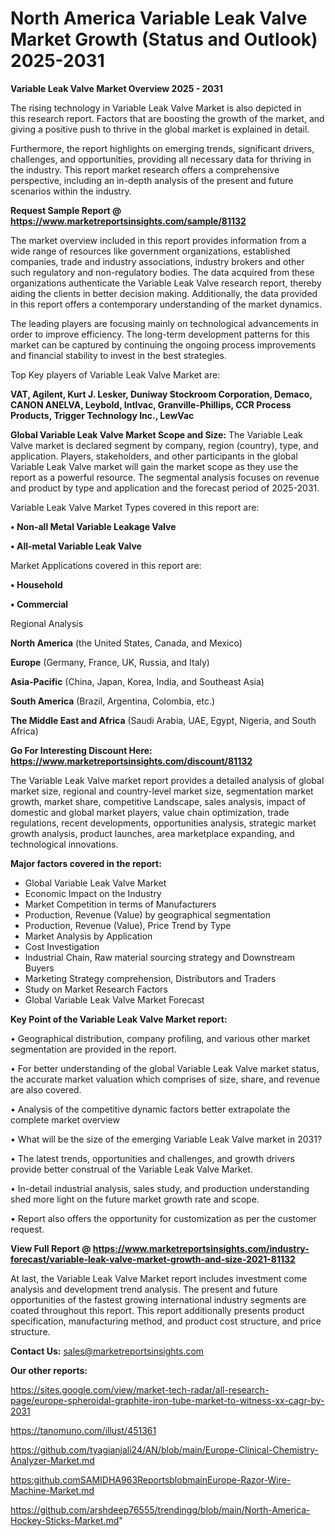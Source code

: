 # North America Variable Leak Valve Market Growth (Status and Outlook) 2025-2031

<Strong> Variable Leak Valve Market Overview 2025 - 2031</strong>

The rising technology in Variable Leak Valve Market is also depicted in this research report. Factors that are boosting the growth of the market, and giving a positive push to thrive in the global market is explained in detail.

Furthermore, the report highlights on emerging trends, significant drivers, challenges, and opportunities, providing all necessary data for thriving in the industry. This report market research offers a comprehensive perspective, including an in-depth analysis of the present and future scenarios within the industry.

<strong>Request Sample Report @ <a href=https://www.marketreportsinsights.com/sample/81132>https://www.marketreportsinsights.com/sample/81132</a></strong>

The market overview included in this report provides information from a wide range of resources like government organizations, established companies, trade and industry associations, industry brokers and other such regulatory and non-regulatory bodies. The data acquired from these organizations authenticate the Variable Leak Valve research report, thereby aiding the clients in better decision making. Additionally, the data provided in this report offers a contemporary understanding of the market dynamics.

The leading players are focusing mainly on technological advancements in order to improve efficiency. The long-term development patterns for this market can be captured by continuing the ongoing process improvements and financial stability to invest in the best strategies.

Top Key players of Variable Leak Valve Market are:

<strong>VAT, Agilent, Kurt J. Lesker, Duniway Stockroom Corporation, Demaco, CANON ANELVA, Leybold, Intlvac, Granville-Phillips, CCR Process Products, Trigger Technology Inc., LewVac</strong>

<strong><b>Global Variable Leak Valve Market Scope and Size:</b></strong>
The Variable Leak Valve market is declared segment by company, region (country), type, and application. Players, stakeholders, and other participants in the global Variable Leak Valve market will gain the market scope as they use the report as a powerful resource. The segmental analysis focuses on revenue and product by type and application and the forecast period of 2025-2031.

Variable Leak Valve Market Types covered in this report are:

<strong>• Non-all Metal Variable Leakage Valve

• All-metal Variable Leak Valve</strong>

Market Applications covered in this report are:

<strong>• Household

• Commercial</strong> 

Regional Analysis

<strong>North America</strong> (the United States, Canada, and Mexico)

<strong>Europe</strong> (Germany, France, UK, Russia, and Italy)

<strong>Asia-Pacific</strong> (China, Japan, Korea, India, and Southeast Asia)

<strong>South America</strong> (Brazil, Argentina, Colombia, etc.)

<strong>The Middle East and Africa</strong> (Saudi Arabia, UAE, Egypt, Nigeria, and South Africa)

<strong>Go For Interesting Discount Here: <a href=https://www.marketreportsinsights.com/discount/81132>https://www.marketreportsinsights.com/discount/81132</a></strong>

The Variable Leak Valve market report provides a detailed analysis of global market size, regional and country-level market size, segmentation market growth, market share, competitive Landscape, sales analysis, impact of domestic and global market players, value chain optimization, trade regulations, recent developments, opportunities analysis, strategic market growth analysis, product launches, area marketplace expanding, and technological innovations.

<strong><b>Major factors covered in the report:</b></strong>
<ul>
  <li>Global Variable Leak Valve Market </li>
  <li>Economic Impact on the Industry</li>
  <li>Market Competition in terms of Manufacturers</li>
  <li>Production, Revenue (Value) by geographical segmentation</li>
  <li>Production, Revenue (Value), Price Trend by Type</li>
  <li>Market Analysis by Application</li>
  <li>Cost Investigation</li>
  <li>Industrial Chain, Raw material sourcing strategy and Downstream Buyers</li>
  <li>Marketing Strategy comprehension, Distributors and Traders</li>
  <li>Study on Market Research Factors</li>
  <li>Global Variable Leak Valve Market Forecast</li>
</ul>

<strong><b>Key Point of the Variable Leak Valve Market report:</b></strong>

• Geographical distribution, company profiling, and various other market segmentation are provided in the report.

• For better understanding of the global Variable Leak Valve market status, the accurate market valuation which comprises of size, share, and revenue are also covered.

• Analysis of the competitive dynamic factors better extrapolate the complete market overview

• What will be the size of the emerging Variable Leak Valve market in 2031?

• The latest trends, opportunities and challenges, and growth drivers provide better construal of the Variable Leak Valve Market.

• In-detail industrial analysis, sales study, and production understanding shed more light on the future market growth rate and scope.

• Report also offers the opportunity for customization as per the customer request.

<strong><b>View Full Report @ <a href=https://www.marketreportsinsights.com/industry-forecast/variable-leak-valve-market-growth-and-size-2021-81132>https://www.marketreportsinsights.com/industry-forecast/variable-leak-valve-market-growth-and-size-2021-81132</a></b></strong>


At last, the Variable Leak Valve Market report includes investment come analysis and development trend analysis. The present and future opportunities of the fastest growing international industry segments are coated throughout this report. This report additionally presents product specification, manufacturing method, and product cost structure, and price structure.

<strong>Contact Us:</strong>
sales@marketreportsinsights.com

<strong>Our other reports:</strong>

<a href=https://sites.google.com/view/market-tech-radar/all-research-page/europe-spheroidal-graphite-iron-tube-market-to-witness-xx-cagr-by-2031>https://sites.google.com/view/market-tech-radar/all-research-page/europe-spheroidal-graphite-iron-tube-market-to-witness-xx-cagr-by-2031</a>

<a href=https://tanomuno.com/illust/451361>https://tanomuno.com/illust/451361</a>

<a href=https://github.com/tyagianjali24/AN/blob/main/Europe-Clinical-Chemistry-Analyzer-Market.md>https://github.com/tyagianjali24/AN/blob/main/Europe-Clinical-Chemistry-Analyzer-Market.md</a>

<a href=https:github.comSAMIDHA963ReportsblobmainEurope-Razor-Wire-Machine-Market.md>https:github.comSAMIDHA963ReportsblobmainEurope-Razor-Wire-Machine-Market.md</a>

<a href=https://github.com/arshdeep76555/trendingg/blob/main/North-America-Hockey-Sticks-Market.md>https://github.com/arshdeep76555/trendingg/blob/main/North-America-Hockey-Sticks-Market.md</a>"
